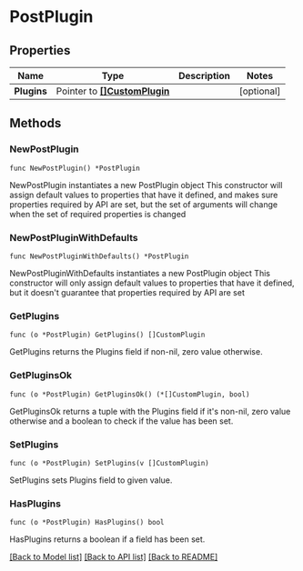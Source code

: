 # PostPlugin

## Properties

Name | Type | Description | Notes
------------ | ------------- | ------------- | -------------
**Plugins** | Pointer to [**[]CustomPlugin**](CustomPlugin.md) |  | [optional] 

## Methods

### NewPostPlugin

`func NewPostPlugin() *PostPlugin`

NewPostPlugin instantiates a new PostPlugin object
This constructor will assign default values to properties that have it defined,
and makes sure properties required by API are set, but the set of arguments
will change when the set of required properties is changed

### NewPostPluginWithDefaults

`func NewPostPluginWithDefaults() *PostPlugin`

NewPostPluginWithDefaults instantiates a new PostPlugin object
This constructor will only assign default values to properties that have it defined,
but it doesn't guarantee that properties required by API are set

### GetPlugins

`func (o *PostPlugin) GetPlugins() []CustomPlugin`

GetPlugins returns the Plugins field if non-nil, zero value otherwise.

### GetPluginsOk

`func (o *PostPlugin) GetPluginsOk() (*[]CustomPlugin, bool)`

GetPluginsOk returns a tuple with the Plugins field if it's non-nil, zero value otherwise
and a boolean to check if the value has been set.

### SetPlugins

`func (o *PostPlugin) SetPlugins(v []CustomPlugin)`

SetPlugins sets Plugins field to given value.

### HasPlugins

`func (o *PostPlugin) HasPlugins() bool`

HasPlugins returns a boolean if a field has been set.


[[Back to Model list]](../README.md#documentation-for-models) [[Back to API list]](../README.md#documentation-for-api-endpoints) [[Back to README]](../README.md)


